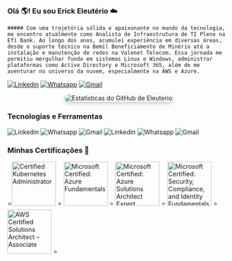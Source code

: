 ### Olá 🌎! Eu sou Erick Eleutério ☁️


    ##### Com uma trajetória sólida e apaixonante no mundo da tecnologia, me encontro atualmente como Analista de Infraestrutura de TI Pleno na Efí Bank. Ao longo dos anos, acumulei experiência em diversas áreas, desde o suporte técnico na Bemil Beneficiamento de Minério até a instalação e manutenção de redes na Valenet Telecom. Essa jornada me permitiu mergulhar fundo em sistemas Linux e Windows, administrar plataformas como Active Directory e Microsoft 365, além de me aventurar no universo da nuvem, especialmente na AWS e Azure.



[![Linkedin](https://img.shields.io/badge/LinkedIn-0077B5?style=for-the-badge&logo=linkedin&logoColor=white)](https://www.linkedin.com/in/erickeleut%C3%A9rio/)
[![Whatsapp](https://img.shields.io/badge/WhatsApp-25D366?style=for-the-badge&logo=whatsapp&logoColor=white)](https://wa.me/5531975842228?text=)
[![Gmail](https://img.shields.io/badge/Gmail-D14836?style=for-the-badge&logo=gmail&logoColor=white)](mailto:erickeleuterio2015@gmail.com)



<div style="display: flex; justify-content: center; align-items: center; margin-bottom: 20px;">
  <img src="https://github-readme-stats.vercel.app/api?username=erick-eleuterio&show_icons=true&theme=dracula&locale=pt-br" alt="Estatísticas do GitHub de Eleuterio" style="border-radius: 10px; box-shadow: 0 4px 8px rgba(0, 0, 0, 0.2);" />
</div>




### Tecnologias e Ferramentas

![Linkedin](https://img.shields.io/badge/Amazon_AWS-232F3E?style=for-the-badge&logo=amazon-aws&logoColor=white)
![Whatsapp](https://img.shields.io/badge/Linux-FCC624?style=for-the-badge&logo=linux&logoColor=black)
![Gmail](https://img.shields.io/badge/Microsoft_Azure-0089D6?style=for-the-badge&logo=microsoft-azure&logoColor=white)
![Linkedin](https://img.shields.io/badge/MySQL-4479A1.svg?style=for-the-badge&logo=MySQL&logoColor=white)
![Whatsapp](https://img.shields.io/badge/pfSense-212121.svg?style=for-the-badge&logo=pfSense&logoColor=white)
![Gmail](https://img.shields.io/badge/Terraform-844FBA.svg?style=for-the-badge&logo=Terraform&logoColor=white)




### Minhas Certificações 🥇

⭐<img src="https://images.credly.com/size/100x100/images/44e2c252-5d19-4574-9646-005f7225bf53/image.png" alt="Certified Kubernetes Administrator" width="100" height="100"> ⭐
<img src="https://images.credly.com/size/100x100/images/00634f82-b07f-4bbd-a6bb-53de397fc3a6/image.png" alt="Microsoft Certified: Azure Fundamentals" width="100" height="100"> ⭐
<img src="https://images.credly.com/size/100x100/images/be8fcaeb-c769-4858-b567-ffaaa73ce8cf/image.png" alt="Microsoft Certified: Azure Solutions Architect Expert" width="100" height="100"> ⭐
<img src="https://images.credly.com/size/100x100/images/fc1352af-87fa-4947-ba54-398a0e63322e/security-compliance-and-identity-fundamentals-600x600.png" alt="Microsoft Certified: Security, Compliance, and Identity Fundamentals" width="100" height="100"> ⭐
<img src="https://images.credly.com/size/100x100/images/0c6d9839-f468-4adc-987d-5cfae4a9ee67/image.png" alt="AWS Certified Solutions Architect – Associate" width="100" height="100"> ⭐



